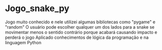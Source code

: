 # Jogo_snake_py
Jogo muito conhecido e nele utilizei algumas bibliotecas como "pygame" e "random"
O usuário pode escolher qualquer um dos lados para a snake se movimentar menos o sentido contrário porque acabará causando impacto e perderá o jogo
Aplicado conhecimentos de lógica da programação e na linguagem Python
